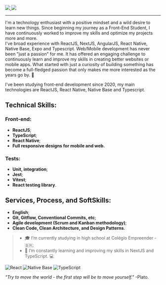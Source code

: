 <a href="https://www.linkedin.com/in/raponikt/" target="_blank">                     
<img src="https://img.shields.io/badge/LinkedIn-0077B5?style=for-the-badge&logo=linkedin&logoColor=white" />
</a>                                  
                         
                            
<a href="mailto:raponikt@outlook.com" target="_blank">       
<img src="https://img.shields.io/badge/Gmail-D14836?style=for-the-badge&logo=gmail&logoColor=white" />
</a>
                   
                                                    
_______________                      

I'm a technology enthusiast with a positive mindset and a wild desire to learn new things. Since beginning my journey as a Front-End Student, I have continuously worked to improve my skills and optimize my projects more and more.           
I've broad experience with ReactJS, NextJS, AngularJS, React Native, Native Base, Expo and Typescript. Web/Mobile development has never been "just a passion" for me. It has offered an engaging challenge to continuously learn and improve my skills in creating better websites or mobile apps. What started with just a curiosity of building something has become a full-fledged passion that only makes me more interested as the years go by. :rocket:
 
I've been studying front-end development since 2020, my main technologies are ReactJS, React Native, Native Base and Typescript.
   
## Technical Skills:

### Front-end:
* **ReactJS**; 
* **TypeScript**;
* **React Native**;
*  **Full responsive designs for mobile and web.**
      
### Tests: 
* **Unit, integration**;
* **Jest**;
* **Vitest**;
* **React testing library**.
     
## Services, Process, and SoftSkills:
* **English**;
* **Git, Gitflow, Conventional Commits, etc**;
* **Agile development (Scrum and Kanban methodology)**;
* **Clean Code, Clean Architecture, and Design Patterns**.

> * 🎓 I’m currently studying in high school at Colégio Empreender - 🇧🇷;
> * 🌱 I’m constantly learning and improving my skills in NextJS and TypeScript.  💻
      
![React](https://img.shields.io/badge/react-%2320232a.svg?style=for-the-badge&logo=react&logoColor=%2361DAFB) ![Native Base](https://img.shields.io/badge/native_base-%2320232a.svg?style=for-the-badge&logo=nativebase&logoColor=%2361DAFB) ![TypeScript](https://img.shields.io/badge/typescript-%23007ACC.svg?style=for-the-badge&logo=typescript&logoColor=white)

*"Try to move the world - the first step will be to move yourself."* 
  -Plato.
